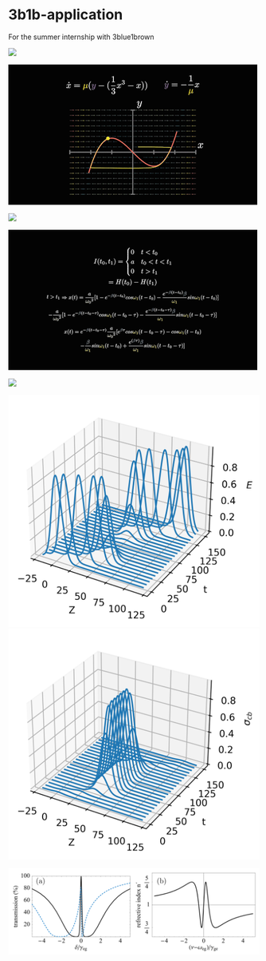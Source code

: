 # 3b1b-application
For the summer internship with 3blue1brown


![](duffing.gif)

![](AnalyticalMechanics2ndProject_10.gif)

![](vanderpol.gif)

![](green1.gif)

![](green3.gif)

![](thirdplot.png)  ![](forthplot.png)

![](transparency.png)
